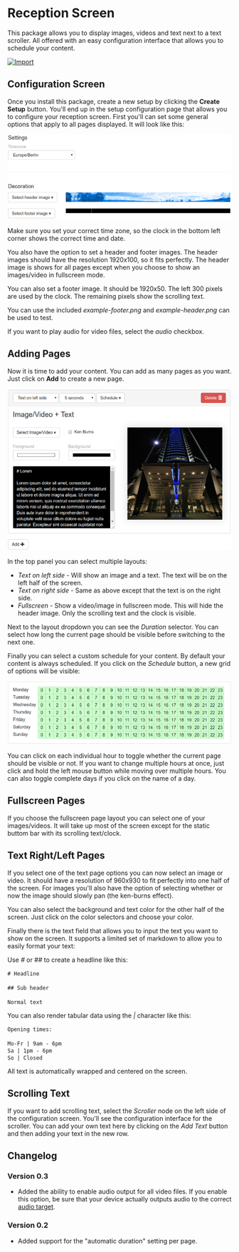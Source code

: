# Reception Screen

This package allows you to display images, videos and text next to a text scroller.
All offered with an easy configuration interface that allows you to schedule your
content.

[![Import](https://cdn.infobeamer.com/s/img/import.png)](https://info-beamer.com/use?url=https://github.com/info-beamer/package-reception)

## Configuration Screen

Once you install this package, create a new setup by clicking the **Create Setup** button.
You'll end up in the setup configuration page that allows you to configure your
reception screen. First you'll can set some general options that apply to all pages displayed.
It will look like this:

![General Settings](doc-settings.png)

Make sure you set your correct time zone, so the clock in the bottom left corner
shows the correct time and date.

You also have the option to set a header and footer images. The header images
should have the resolution 1920x100, so it fits perfectly. The header image
is shows for all pages except when you choose to show an images/video in
fullscreen mode.

You can also set a footer image. It should be 1920x50. The left 300 pixels
are used by the clock. The remaining pixels show the scrolling text.

You can use the included *example-footer.png* and *example-header.png* can
be used to test.

If you want to play audio for video files, select the *audio* checkbox.

## Adding Pages

Now it is time to add your content. You can add as many pages as you want.
Just click on **Add** to create a new page.

![Pages Interface](doc-pages.png)

In the top panel you can select multiple layouts:

 * *Text on left side* - Will show an image and a text. The text will be on the left half of the screen.
 * *Text on right side* - Same as above except that the text is on the right side.
 * *Fullscreen* - Show a video/image in fullscreen mode. This will hide the header image. Only the
   scrolling text and the clock is visible.

Next to the layout dropdown you can see the *Duration* selector. You can select how long the
current page should be visible before switching to the next one.

Finally you can select a custom schedule for your content. By default your content is always
scheduled. If you click on the *Schedule* button, a new grid of options will be visible:

![Schedule Interface](doc-schedule.png)

You can click on each individual hour to toggle whether the current page should be
visible or not. If you want to change multiple hours at once, just click and hold
the left mouse button while moving over multiple hours. You can also toggle complete
days if you click on the name of a day.

## Fullscreen Pages

If you choose the fullscreen page layout you can select one of your images/videos.
It will take up most of the screen except for the static buttom bar with its
scrolling text/clock.

## Text Right/Left Pages

If you select one of the text page options you can now select an image or video.
It should have a resolution of 960x930 to fit perfectly into one half of the
screen. For images you'll also have the option of selecting whether or now
the image should slowly pan (the ken-burns effect).

You can also select the background and text color for the other half of the
screen. Just click on the color selectors and choose your color.

Finally there is the text field that allows you to input the text you
want to show on the screen. It supports a limited set of markdown to
allow you to easily format your text:

Use *#* or *##* to create a headline like this:

```
# Headline

## Sub header

Normal text
```

You can also render tabular data using the *|* character like this:

```
Opening times:

Mo-Fr | 9am - 6pm
Sa | 1pm - 6pm
So | Closed
```

All text is automatically wrapped and centered on the screen.

## Scrolling Text

If you want to add scrolling text, select the *Scroller* node on
the left side of the configuration screen. You'll see the
configuration interface for the scroller. You can add your
own text here by clicking on the *Add Text* button and then
adding your text in the new row.

## Changelog

### Version 0.3

 * Added the ability to enable audio output for all video files.
   If you enable this option, be sure that your device actually outputs
   audio to the correct [audio target](https://info-beamer.com/doc/device-configuration#specifyaudiotarget).

### Version 0.2

 * Added support for the "automatic duration" setting per page.

